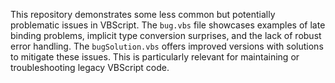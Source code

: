 This repository demonstrates some less common but potentially problematic issues in VBScript.  The `bug.vbs` file showcases examples of late binding problems, implicit type conversion surprises, and the lack of robust error handling.  The `bugSolution.vbs` offers improved versions with solutions to mitigate these issues.  This is particularly relevant for maintaining or troubleshooting legacy VBScript code.